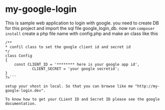 # my-google-login
This  is sample web application to login with google.
you need to create DB for this project and import the sql file google_login_db.
now run `composer install`
create a php file name with config.php and make an class like this

```<?php
/**
* confil class to set the google client id and secret id
*/
class Config
{
	const CLIENT_ID = '******** here is your google app id',
			CLIENT_SECRET = 'your google secretid';
}
?>```

setup your vhost in local. So that you can browse like me "http://my-google-login.dev".

To know how to get your CLient ID and Secret ID please see the google documentation.
